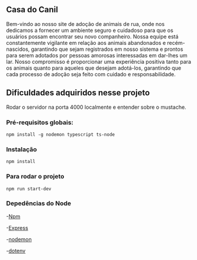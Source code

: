 ## Casa do Canil 
Bem-vindo ao nosso site de adoção de animais de rua, onde nos dedicamos a fornecer um ambiente seguro e cuidadoso para que os usuários possam encontrar seu novo companheiro. Nossa equipe está constantemente vigilante em relação aos animais abandonados e recém-nascidos, garantindo que sejam registrados em nosso sistema e prontos para serem adotados por pessoas amorosas interessadas em dar-lhes um lar. Nosso compromisso é proporcionar uma experiência positiva tanto para os animais quanto para aqueles que desejam adotá-los, garantindo que cada processo de adoção seja feito com cuidado e responsabilidade.

## Dificuldades adquiridos nesse projeto 
Rodar o servidor na porta 4000 localmente e entender sobre o mustache. 

### Pré-requisitos globais: 
`npm install -g nodemon typescript ts-node` 

### Instalação 
`npm install` 

### Para rodar o projeto 
`npm run start-dev`

### Depedências do Node 

-[Npm](https://www.npmjs.com/) 

-[Express](https://expressjs.com/pt-br/)

-[nodemon](https://nodemon.io/) 

-[dotenv](https://www.npmjs.com/package/dotenv)


